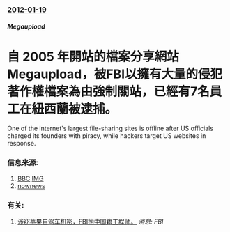 ### [2012-01-19](/news/2012/01/19/index.md)

##### Megaupload
# 自 2005 年開站的檔案分享網站 Megaupload，被FBI以擁有大量的侵犯著作權檔案為由強制關站，已經有7名員工在紐西蘭被逮捕。

One of the internet's largest file-sharing sites is offline after US officials charged its founders with piracy, while hackers target US websites in response.


### 信息来源:

1. [BBC](http://www.bbc.co.uk/news/technology-16642369) [IMG](https://ichef.bbci.co.uk/news/1024/media/images/57993000/jpg/_57993780_megaup.jpg)
2. [nownews](http://www.nownews.com/2012/01/20/91-2778433.htm)

### 有关:

1. [涉窃苹果自驾车机密，FBI拘中国籍工程师。](/zh/news/2019/01/31/涉窃苹果自驾车机密-FBI拘中国籍工程师.md) _消息: FBI_
